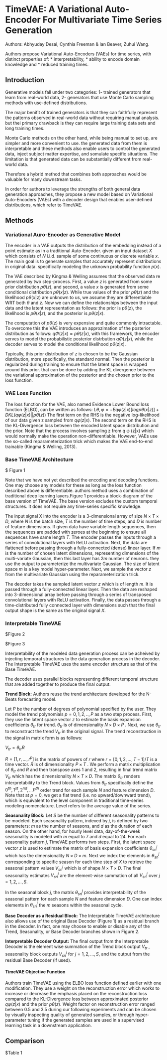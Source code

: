 # TimeVAE: A Variational Auto-Encoder For Multivariate Time Series Generation

Authors: Abhyuday Desai, Cynthia Freeman & Ian Beaver, Zuhui Wang.

Authors propose Variational Auto-Encoders (VAEs) for time series, with distinct properties of: * interpretability, * ability to encode domain knowledge and * reduced training times.

## Introduction

Generative models fall under two categories: 1- trained generators that learn from real-world data, 2- generators that use Monte Carlo sampling methods with use-defined distributions.

The major benifit of trained generators is that they can faithfully represent the patterns observed in real-world data without requiring manual analysis. but thei primary drawback is they can require large training data sets and long training times. 

Monte Carlo methods on the other hand, while being manual to set up, are simpler and more convenient to use. the generated data from them is interpretable and these methods also enable users to control the generated data, inject subject matter expertise, and somulate specific situations. The limitation is that generated data can be substantially different from real-world data.

Therefore a hybrid method that combines both approaches would be valuable for many downstream tasks.

In order for authors to leverage the strengths of both general data generation approaches, they propose a new model based on Variational Auto-Encoders (VAEs) with a decoder design that enables user-defined distributions, which refer to TimeVAE.

## Methods

### Variational Auro-Encoder as Generative Model

The encoder in a VAE outputs the distribution of the embedding instead of a point estimate as in a traditional Auto-Encoder. given an input dataset $X$ which consists of $N$ i.i.d. sample of some continuous or discrete variable $x$. The main goal is to generate samples that accurately represent distributions in original data. specifically modeling the unknown probability function $p(x)$.

The VAE described by Kingma & Welling assumes that the observed data re generated by two step-process. First, a value $z$ is generated from some prior distribution $pθ(z)$, and second, a value $x$ is generated from some conditional distribution $pθ(x|z)$. While true values of the prior $pθ(z)$ and the likelihood $pθ(x|z)$ are unknown to us, we assume they are differentiable WRT both $θ$ and $z$. Now we can define the relationships between the input data and the latent representation as follows: the prior is $pθ(z)$, the likelihood is $pθ(x|z)$, and the posterior is $pθ(z|x)$.

The computation of $pθ(z)$ is very expensive and quite commonly intractable. To overcome this the VAE introduces an approzimation of the posterior distribution as follows: $q Φ (z|x) ≈ p θ (z|x)$, with this framework, the encoder serves to model the probabilistic posterior distrbution $q Φ (z|x)$, while the decoder serves to model the conditional likelihood $p θ (z|x)$.

Typically, this prior distribution of $z$ is chosen to be the Gaussian distribution, more specifically, the standard normal. Then the posterior is regularized during training to ensure that the latent space is wrapped around this prior. that can be done by adding the KL divergence between the variational approximation of the posterior and the chosen prior to the loss function.

### VAE Loss Function

The loss function for the VAE, also named Evidence Lower Bound loss function (ELBO), can be written as follows: $L θ,φ = −E q φ (z|x) [logp θ (x|z)] + D KL (q φ (z|x)||p θ (z))$
The first term on the RHS is the negative log-likelihood of our data given z sampled from $q φ (z|x)$. The second term on the RHS is the KL-Divergence loss between the encoded latent space distribution and the prior. Note that the process involves sampling z from q φ (z|x) which would normally make the operation non-differentiable. However, VAEs use the so-called reparameterization trick which makes the VAE end-to-end trainable (Kingma & Welling, 2013).

### Base TimeVAE Architecture

$ Figure 1

Note that we have not yet described the encoding and decoding functions. One may choose any models for these as long as the loss function described above is differentiable. authors method uses a combination of traditional deep learning layers.Figure 1 provides a block-diagram of the base version of TimeVAE. The base version
excludes the custom temporal structures. It does not require any time-series specific knowledge. 

The input signal X into the encoder is a 3-dimensional array of size $N × T × D$, where $N$ is the batch size, $T$ is the number of time steps, and $D$ is number of feature dimensions. If given data have variable length sequences, then the sequences are padded with zeroes at the beginning to ensure all sequences have same length $T$. The encoder passes the inputs through a series of convolutional layers with ReLU activation. Next, the data are flattened before passing through a fully-connected (dense) linear layer. If $m$ is the number of chosen latent dimensions, representing dimensions of the multi-variate Gaussian, then this last layer has $2m$ number of neurons. they use the output to parameterize the multivariate Gaussian. The size of latent space $m$ is a key model hyper-parameter. Next, we sample the vector $z$ from the multivariate Gaussian using the reparameterization trick. 

The decoder takes the sampled latent vector $z$ which is of length $m$. It is passed through a fully-connected linear layer. Then the data are reshaped into 3-dimensional array before passing through a series of transposed convolutional layers with ReLU activation. Finally, the data passes through a time-distributed fully connected layer with dimensions such that the final output shape is the same as the original signal $X$.

### Interpretable TimeVAE

$Figure 2

$Figure 3

Interpretability of the modeled data generation process can be acheived by injecting temporal structures to the data generation process in the decoder. The Interpretable TimeVAE uses the same encoder structure as that of the Base TimeVAE.

The decoder uses parallel blocks representing different temporal structure that are added together to produce the final output.

**Trend Block:** Authors reuse the trend architecture developed for the N-Beats forecasting model.

Let $P$ be the number of degrees of polynomial specified by the user. They model the trend polynomials $p = 0, 1, 2, .., P$ as a two step process. First, they use the latent space vector $z$ to estimate the basis expansion coefficients $θ_{tr}$ for trend. $θ_{tr}$ is of dimensionality $N × D × P$ . Next, we use $θ_{tr}$ to reconstruct the trend $V_{tr}$ in the original signal. The trend reconstruction in the signal in matrix form is as follows:

$V_{tr} = θ_{tr} R$

$R = [1, r, ..., r^p ]$ is the matrix of powers of $r$ where $r = [0, 1, 2, ..., T − 1]/T$ is a time vector. $R$ is of dimensionality $P × T$ . We perform a matrix multiplication of $θ_{tr}$ and $R$ and then transpose axes 1 and 2, resulting in final trend matrix $V_{tr}$ which has the dimensionality $N × T × D$. The matrix $θ_{tr}$ renders interpretability to the Trend block. Values from $θ_{tr}$ specifically define the $0^{th} , 1^{st} , 2^{nd} , ...P^{th}$ order trend for each sample $N$ and feature dimension $D$.
Note that at $p = 0$, we get a flat trend (i.e. no upward/downward trend), which is equivalent to the level component in traditional time-series modeling nomenclature. Level refers to the average value of the series.

**Seasonality Block:** Let $S$ be the number of different seasonality patterns to be modeled. Each seasonality pattern, indexed by $j$, is defined by two parameters: $m$ as the number of seasons, and $d$ as the duration of each season. On the other hand, for hourly level data, day-of-the-week seasonality is modeled with $m$ equal to 7 and $d$ equal to 24.
For each seasonality pattern $j$, TimeVAE performs two steps. First, the latent space vector $z$ is used to estimate the matrix of basis expansion coefficients $θ^j_{sn}$ which has the dimensionality  $N × D × m$. Next we index the elements in $θ^j_{sn}$ corresponding to specific season for each time step of $X$ to retrieve the seasonal pattern values $V^j_{sn}$ which is of shape $N × T × D$. The final seasonality estimates $V^j_{sn}$ are the element-wise summation of all $V^j_{sn}$ over $j = 1, 2, ..., S$. 

In the seasonal block $j$, the matrix $θ^j_{sn}$ provides interpretability of the seasonal pattern for each sample $N$ and feature dimension $D$. One can index elements in $θ^j_{sn}$ the $m$ seasons within the seasonal cycle.

**Base Decoder as a Residual Block:** The Interpretable TimeVAE architecture also allows use of the original Base Decoder (Figure 1) as a residual branch in the decoder. In fact, one may choose to enable or disable any of the Trend, Seasonality, or Base Decoder branches shown in Figure 2.

**Interpretable Decoder Output:** The final output from the Interpretable Decoder is the element wise summation of the Trend block output $V_{tr}$ , seasonality block outputs $V^j_{sn}$ for $j = 1, 2, ..., S,$ and the output from the residual Base Decoder (if used).

#### TimeVAE Objective Function

Authors train TimeVAE using the ELBO loss function defined earlier with one modification. They use a weight on the reconstruction error which works to increase or decrease the emphasis placed on the reconstruction loss compared to the KL-Divergence loss between approximated posterior $q φ (z|x)$ and the prior $p θ (z)$. Weight factor on reconstruction error ranged between 0.5 and 3.5 during our following experiments and can be chosen by visually inspecting quality of generated samples, or through hyper-parameter tuning if the generated samples are used in a supervised learning task in a downstream application.

## Comparison

$Table 1
